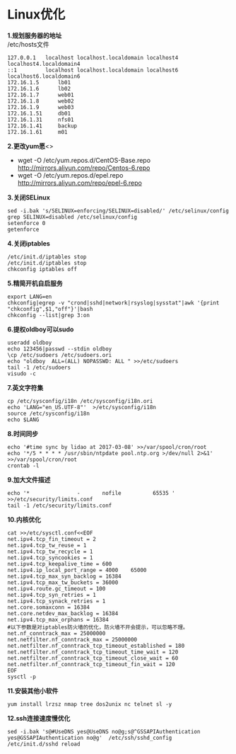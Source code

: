 # Linux优化

__1.规划服务器的地址__<br>
/etc/hosts文件<br>

```
127.0.0.1   localhost localhost.localdomain localhost4 localhost4.localdomain4
::1         localhost localhost.localdomain localhost6 localhost6.localdomain6
172.16.1.5      lb01
172.16.1.6      lb02
172.16.1.7      web01
172.16.1.8      web02
172.16.1.9      web03
172.16.1.51     db01
172.16.1.31     nfs01
172.16.1.41     backup
172.16.1.61     m01

```

__2.更改yum愿__<>
- wget -O /etc/yum.repos.d/CentOS-Base.repo http://mirrors.aliyun.com/repo/Centos-6.repo
- wget -O /etc/yum.repos.d/epel.repo http://mirrors.aliyun.com/repo/epel-6.repo

__3.关闭SELinux__<br>
```
sed -i.bak 's/SELINUX=enforcing/SELINUX=disabled/' /etc/selinux/config
grep SELINUX=disabled /etc/selinux/config
setenforce 0
getenforce
```

__4.关闭iptables__<br>
```
/etc/init.d/iptables stop
/etc/init.d/iptables stop
chkconfig iptables off
```

__5.精简开机自启服务__<br>
```
export LANG=en
chkconfig|egrep -v "crond|sshd|network|rsyslog|sysstat"|awk '{print "chkconfig",$1,"off"}'|bash
chkconfig --list|grep 3:on
```

__6.提权oldboy可以sudo__<br>
```
useradd oldboy
echo 123456|passwd --stdin oldboy
\cp /etc/sudoers /etc/sudoers.ori
echo "oldboy  ALL=(ALL) NOPASSWD: ALL " >>/etc/sudoers
tail -1 /etc/sudoers
visudo -c
```

__7.英文字符集__<br>
```
cp /etc/sysconfig/i18n /etc/sysconfig/i18n.ori
echo 'LANG="en_US.UTF-8"'  >/etc/sysconfig/i18n
source /etc/sysconfig/i18n
echo $LANG
```

__8.时间同步__<br>
```
echo '#time sync by lidao at 2017-03-08' >>/var/spool/cron/root
echo '*/5 * * * * /usr/sbin/ntpdate pool.ntp.org >/dev/null 2>&1' >>/var/spool/cron/root
crontab -l
```

__9.加大文件描述__<br>
```
echo '*               -       nofile          65535 ' >>/etc/security/limits.conf
tail -1 /etc/security/limits.conf
```

__10.内核优化__<br>
```
cat >>/etc/sysctl.conf<<EOF
net.ipv4.tcp_fin_timeout = 2
net.ipv4.tcp_tw_reuse = 1
net.ipv4.tcp_tw_recycle = 1
net.ipv4.tcp_syncookies = 1
net.ipv4.tcp_keepalive_time = 600
net.ipv4.ip_local_port_range = 4000    65000
net.ipv4.tcp_max_syn_backlog = 16384
net.ipv4.tcp_max_tw_buckets = 36000
net.ipv4.route.gc_timeout = 100
net.ipv4.tcp_syn_retries = 1
net.ipv4.tcp_synack_retries = 1
net.core.somaxconn = 16384
net.core.netdev_max_backlog = 16384
net.ipv4.tcp_max_orphans = 16384
#以下参数是对iptables防火墙的优化，防火墙不开会提示，可以忽略不理。
net.nf_conntrack_max = 25000000
net.netfilter.nf_conntrack_max = 25000000
net.netfilter.nf_conntrack_tcp_timeout_established = 180
net.netfilter.nf_conntrack_tcp_timeout_time_wait = 120
net.netfilter.nf_conntrack_tcp_timeout_close_wait = 60
net.netfilter.nf_conntrack_tcp_timeout_fin_wait = 120
EOF
sysctl -p
```

__11.安装其他小软件__<br>
```
yum install lrzsz nmap tree dos2unix nc telnet sl -y
```

__12.ssh连接速度慢优化__<br>
```
sed -i.bak 's@#UseDNS yes@UseDNS no@g;s@^GSSAPIAuthentication yes@GSSAPIAuthentication no@g'  /etc/ssh/sshd_config
/etc/init.d/sshd reload
```

